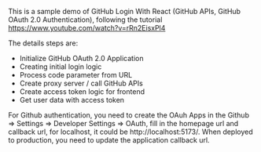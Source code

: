 This is a sample demo of GitHub Login With React (GitHub APIs, GitHub OAuth 2.0 Authentication), following the tutorial https://www.youtube.com/watch?v=rRn2EisxPl4

The details steps are:

* Initialize GitHub OAuth 2.0 Application
* Creating initial login logic
* Process code parameter from URL
* Create proxy server / call GitHub APIs
* Create access token logic for frontend
* Get user data with access token

For Github authentication, you need to create the OAuh Apps in the Github => Settings => Developer Settings => OAuth, fill in the homepage url and callback url, for localhost, it could be http://localhost:5173/. When deployed to production, you need to update the application callback url.